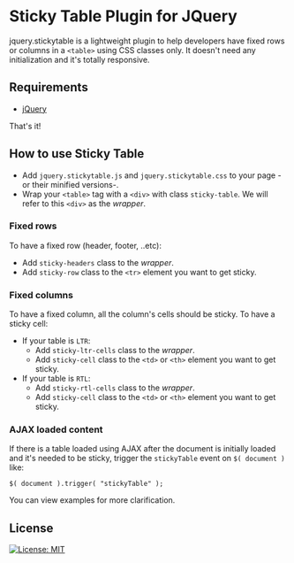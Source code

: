 # Sticky Table Plugin for JQuery
jquery.stickytable is a lightweight plugin to help developers have fixed rows or columns in a `<table>` using CSS classes only.
It doesn't need any initialization and it's totally responsive.

## Requirements
- [jQuery](http://jquery.com/)

That's it!

## How to use Sticky Table
- Add `jquery.stickytable.js` and `jquery.stickytable.css` to your page -or their minified versions-.
- Wrap your `<table>` tag with a `<div>` with class `sticky-table`. We will refer to this `<div>` as the *wrapper*.

### Fixed rows
To have a fixed row (header, footer, ..etc):
- Add `sticky-headers` class to the *wrapper*.
- Add `sticky-row` class to the `<tr>` element you want to get sticky.

### Fixed columns
To have a fixed column, all the column's cells should be sticky. To have a sticky cell:
- If your table is `LTR`:
  - Add `sticky-ltr-cells` class to the *wrapper*.
  - Add `sticky-cell` class to the `<td>` or `<th>` element you want to get sticky.
- If your table is `RTL`:
  - Add `sticky-rtl-cells` class to the *wrapper*.
  - Add `sticky-cell` class to the `<td>` or `<th>` element you want to get sticky.

### AJAX loaded content
If there is a table loaded using AJAX after the document is initially loaded
and it's needed to be sticky, trigger the `stickyTable` event on `$( document )` like:
```
$( document ).trigger( "stickyTable" );
```

You can view examples for more clarification.

## License
[![License: MIT](https://img.shields.io/badge/License-MIT-yellow.svg)](https://opensource.org/licenses/MIT)
